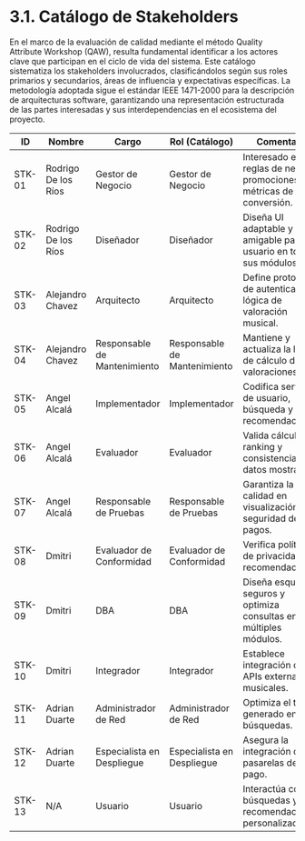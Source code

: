 # 3.1. Catálogo de Stakeholders

En el marco de la evaluación de calidad mediante el método Quality Attribute Workshop (QAW), resulta fundamental identificar a los actores clave que participan en el ciclo de vida del sistema. Este catálogo sistematiza los stakeholders involucrados, clasificándolos según sus roles primarios y secundarios, áreas de influencia y expectativas específicas. La metodología adoptada sigue el estándar IEEE 1471-2000 para la descripción de arquitecturas software, garantizando una representación estructurada de las partes interesadas y sus interdependencias en el ecosistema del proyecto.

| ID      | Nombre              | Cargo                          | Rol (Catálogo)               | Comentario                                                                 |
|---------|---------------------|--------------------------------|------------------------------|----------------------------------------------------------------------------|
| STK-01  | Rodrigo De los Ríos | Gestor de Negocio              | Gestor de Negocio            | Interesado en reglas de negocio, promociones y métricas de conversión.    |
| STK-02  | Rodrigo De los Ríos | Diseñador                      | Diseñador                    | Diseña UI adaptable y amigable para el usuario en todos sus módulos.       |
| STK-03  | Alejandro Chavez    | Arquitecto                     | Arquitecto                   | Define protocolos de autenticación y lógica de valoración musical.        |
| STK-04  | Alejandro Chavez    | Responsable de Mantenimiento   | Responsable de Mantenimiento | Mantiene y actualiza la lógica de cálculo de valoraciones.                |
| STK-05  | Angel Alcalá        | Implementador                  | Implementador                | Codifica servicios de usuario, búsqueda y recomendaciones.                |
| STK-06  | Angel Alcalá        | Evaluador                      | Evaluador                    | Valida cálculos de ranking y consistencia de datos mostrados.             |
| STK-07  | Angel Alcalá        | Responsable de Pruebas         | Responsable de Pruebas       | Garantiza la calidad en visualización y seguridad de pagos.               |
| STK-08  | Dmitri              | Evaluador de Conformidad       | Evaluador de Conformidad     | Verifica políticas de privacidad en recomendaciones.                      |
| STK-09  | Dmitri             | DBA                            | DBA                          | Diseña esquemas seguros y optimiza consultas en múltiples módulos.        |
| STK-10  | Dmitri             | Integrador                     | Integrador                   | Establece integración con APIs externas musicales.                        |
| STK-11  | Adrian Duarte       | Administrador de Red           | Administrador de Red         | Optimiza el tráfico generado en búsquedas.                                |
| STK-12  | Adrian Duarte       | Especialista en Despliegue     | Especialista en Despliegue   | Asegura la integración con pasarelas de pago.                             |
| STK-13  | N/A                 | Usuario                        | Usuario                      | Interactúa con búsquedas y recomendaciones personalizadas.                |
